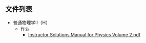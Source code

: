 

## 文件列表

- 普通物理学Ⅱ（H）
    - 作业
        - [Instructor Solutions Manual for Physics Volume 2.pdf](https://github.com/QSCTech/zju-icicles/raw/master/%E6%99%AE%E9%80%9A%E7%89%A9%E7%90%86%E5%AD%A6%E2%85%A1%EF%BC%88H%EF%BC%89/%E4%BD%9C%E4%B8%9A/Instructor%20Solutions%20Manual%20for%20Physics%20Volume%202.pdf)
